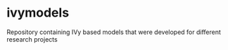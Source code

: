 # ivymodels
Repository containing IVy based models that were developed for different research projects
